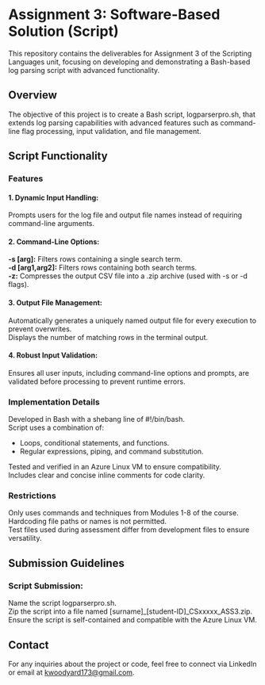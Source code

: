 # Assignment 3: Software-Based Solution (Script)
This repository contains the deliverables for Assignment 3 of the Scripting Languages unit, focusing on developing and demonstrating a Bash-based log parsing script with advanced functionality.

## Overview
The objective of this project is to create a Bash script, logparserpro.sh, that extends log parsing capabilities with advanced features such as command-line flag processing, input validation, and file management.

## Script Functionality
### Features
#### 1. Dynamic Input Handling:

Prompts users for the log file and output file names instead of requiring command-line arguments.

#### 2. Command-Line Options:

**-s [arg]:** Filters rows containing a single search term.  
**-d [arg1,arg2]:** Filters rows containing both search terms.  
**-z:** Compresses the output CSV file into a .zip archive (used with -s or -d flags).

#### 3. Output File Management:

Automatically generates a uniquely named output file for every execution to prevent overwrites.  
Displays the number of matching rows in the terminal output.

#### 4. Robust Input Validation:

Ensures all user inputs, including command-line options and prompts, are validated before processing to prevent runtime errors.

### Implementation Details
Developed in Bash with a shebang line of #!/bin/bash.  
Script uses a combination of:  
  - Loops, conditional statements, and functions.  
  - Regular expressions, piping, and command substitution.  

Tested and verified in an Azure Linux VM to ensure compatibility.  
Includes clear and concise inline comments for code clarity.

### Restrictions
Only uses commands and techniques from Modules 1-8 of the course.  
Hardcoding file paths or names is not permitted.  
Test files used during assessment differ from development files to ensure versatility.

## Submission Guidelines

### Script Submission:

Name the script logparserpro.sh.  
Zip the script into a file named [surname]_[student-ID]_CSxxxxx_ASS3.zip.  
Ensure the script is self-contained and compatible with the Azure Linux VM.


## Contact
For any inquiries about the project or code, feel free to connect via LinkedIn or email at kwoodyard173@gmail.com.

